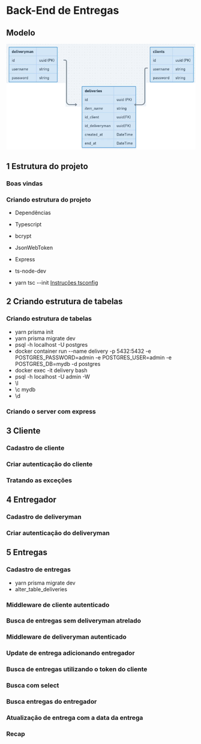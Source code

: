 # Back-End de Entregas

## Modelo

![DER](./assets/relacionamento.png)

## 1 Estrutura do projeto

### Boas vindas

### Criando estrutura do projeto

- Dependências
- Typescript
- bcrypt
- JsonWebToken
- Express
- ts-node-dev

- yarn tsc --init
  [Instruções tsconfig](https://www.prisma.io/docs/getting-started/setup-prisma/start-from-scratch/relational-databases-typescript-postgres#create-project-setup)

## 2 Criando estrutura de tabelas

### Criando estrutura de tabelas

- yarn prisma init
- yarn prisma migrate dev
- psql -h localhost -U postgres
- docker container run --name delivery -p 5432:5432 -e POSTGRES_PASSWORD=admin -e POSTGRES_USER=admin -e POSTGRES_DB=mydb -d postgres
- docker exec -it delivery bash
- psql -h localhost -U admin -W
- \l
- \c mydb
- \d

### Criando o server com express

## 3 Cliente

### Cadastro de cliente

### Criar autenticação do cliente

### Tratando as exceções

## 4 Entregador

### Cadastro de deliveryman

### Criar autenticação do deliveryman

## 5 Entregas

### Cadastro de entregas

- yarn prisma migrate dev
- alter_table_deliveries

### Middleware de cliente autenticado

### Busca de entregas sem deliveryman atrelado

### Middleware de deliveryman autenticado

### Update de entrega adicionando entregador

### Busca de entregas utilizando o token do cliente

### Busca com select

### Busca entregas do entregador

### Atualização de entrega com a data da entrega

### Recap
